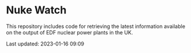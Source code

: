 # Nuke Watch

This repository includes code for retrieving the latest information available on the output of EDF nuclear power plants in the UK.

Last updated: 2023-01-16 09:09